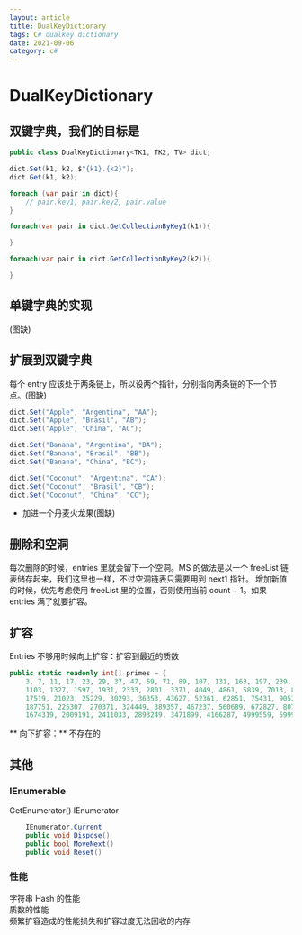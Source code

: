 ```yaml
---
layout: article
title: DualKeyDictionary
tags: C# dualkey dictionary
date: 2021-09-06
category: c#
---
```

# DualKeyDictionary

## 双键字典，我们的目标是  

```C#
public class DualKeyDictionary<TK1, TK2, TV> dict;
```

```C#
dict.Set(k1, k2, $"{k1}.{k2}");
dict.Get(k1, k2);

foreach (var pair in dict){
    // pair.key1, pair.key2, pair.value
} 

foreach(var pair in dict.GetCollectionByKey1(k1)){

} 

foreach(var pair in dict.GetCollectionByKey2(k2)){

}
```

## 单键字典的实现



(图缺)

## 扩展到双键字典

每个 entry 应该处于两条链上，所以设两个指针，分别指向两条链的下一个节点。(图缺)

```C#  
dict.Set("Apple", "Argentina", "AA");
dict.Set("Apple", "Brasil", "AB");
dict.Set("Apple", "China", "AC");

dict.Set("Banana", "Argentina", "BA");
dict.Set("Banana", "Brasil", "BB");
dict.Set("Banana", "China", "BC");

dict.Set("Coconut", "Argentina", "CA");
dict.Set("Coconut", "Brasil", "CB");
dict.Set("Coconut", "China", "CC");
```   

* 加进一个丹麦火龙果(图缺)  


## 删除和空洞

每次删除的时候，entries 里就会留下一个空洞。MS 的做法是以一个 freeList 链表储存起来，我们这里也一样，不过空洞链表只需要用到 next1 指针。
增加新值的时候，优先考虑使用 freeList 里的位置，否则使用当前 count + 1。如果 entries 满了就要扩容。

## 扩容

Entries 不够用时候向上扩容：扩容到最近的质数

```C#
public static readonly int[] primes = {
    3, 7, 11, 17, 23, 29, 37, 47, 59, 71, 89, 107, 131, 163, 197, 239, 293, 353, 431, 521, 631, 761, 919,
    1103, 1327, 1597, 1931, 2333, 2801, 3371, 4049, 4861, 5839, 7013, 8419, 10103, 12143, 14591,
    17519, 21023, 25229, 30293, 36353, 43627, 52361, 62851, 75431, 90523, 108631, 130363, 156437,
    187751, 225307, 270371, 324449, 389357, 467237, 560689, 672827, 807403, 968897, 1162687, 1395263,
    1674319, 2009191, 2411033, 2893249, 3471899, 4166287, 4999559, 5999471, 7199369};
```
** 向下扩容：** 不存在的


## 其他

### IEnumerable
GetEnumerator()
IEnumerator

```C#
    IEnumerator.Current
    public void Dispose()
    public bool MoveNext()
    public void Reset()
```

### 性能

字符串 Hash 的性能  
质数的性能  
频繁扩容造成的性能损失和扩容过度无法回收的内存  